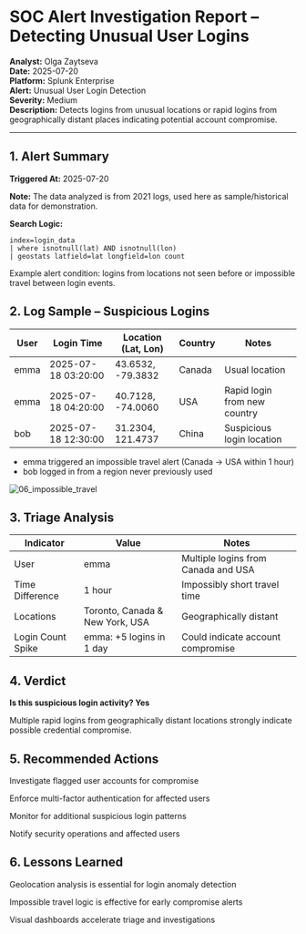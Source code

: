 # SOC Alert Investigation Report – Detecting Unusual User Logins

**Analyst:** Olga Zaytseva  
**Date:** 2025-07-20  
**Platform:** Splunk Enterprise  
**Alert:** Unusual User Login Detection  
**Severity:** Medium  
**Description:** Detects logins from unusual locations or rapid logins from geographically distant places indicating potential account compromise.

---

## 1. Alert Summary

**Triggered At:** 2025-07-20

**Note:** The data analyzed is from 2021 logs, used here as sample/historical data for demonstration.

**Search Logic:**

```spl
index=login_data
| where isnotnull(lat) AND isnotnull(lon)
| geostats latfield=lat longfield=lon count
```
Example alert condition: logins from locations not seen before or impossible travel between login events.

## 2. Log Sample – Suspicious Logins

| User | Login Time          | Location (Lat, Lon) | Country | Notes                        |
| ---- | ------------------- | ------------------- | ------- | ---------------------------- |
| emma | 2025-07-18 03:20:00 | 43.6532, -79.3832   | Canada  | Usual location               |
| emma | 2025-07-18 04:20:00 | 40.7128, -74.0060   | USA     | Rapid login from new country |
| bob  | 2025-07-18 12:30:00 | 31.2304, 121.4737   | China   | Suspicious login location    |

- emma triggered an impossible travel alert (Canada → USA within 1 hour)
- bob logged in from a region never previously used

![06_impossible_travel]([screenshoots/06_impossible_travel.png](https://github.com/LogLogic/SIEMDashboardsDetectionEngineering/blob/main/DetectingUnusualUserLoginsSplunk/screenshots/06_impossible_travel.png))

  
## 3. Triage Analysis

| Indicator         | Value                           | Notes                               |
| ----------------- | ------------------------------- | ----------------------------------- |
| User              | emma                            | Multiple logins from Canada and USA |
| Time Difference   | 1 hour                          | Impossibly short travel time        |
| Locations         | Toronto, Canada & New York, USA | Geographically distant              |
| Login Count Spike | emma: +5 logins in 1 day        | Could indicate account compromise   |


## 4. Verdict
**Is this suspicious login activity? Yes**

Multiple rapid logins from geographically distant locations strongly indicate possible credential compromise.

## 5. Recommended Actions
Investigate flagged user accounts for compromise

Enforce multi-factor authentication for affected users

Monitor for additional suspicious login patterns

Notify security operations and affected users

## 6. Lessons Learned
Geolocation analysis is essential for login anomaly detection

Impossible travel logic is effective for early compromise alerts

Visual dashboards accelerate triage and investigations
